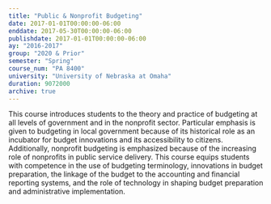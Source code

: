 ```yaml
---
title: "Public & Nonprofit Budgeting"
date: 2017-01-01T00:00:00-06:00
enddate: 2017-05-30T00:00:00-06:00
publishdate: 2017-01-01T00:00:00-06:00
ay: "2016-2017"
group: "2020 & Prior"
semester: "Spring"
course_num: "PA 8400"
university: "University of Nebraska at Omaha"
duration: 9072000
archive: true
---
```


This course introduces students to the theory and practice of budgeting at all levels of government and in
the nonprofit sector. Particular emphasis is given to budgeting in local government because of its historical
role as an incubator for budget innovations and its accessibility to citizens. Additionally, nonprofit
budgeting is emphasized because of the increasing role of nonprofits in public service delivery. This course
equips students with competence in the use of budgeting terminology, innovations in budget preparation,
the linkage of the budget to the accounting and financial reporting systems, and the role of technology in
shaping budget preparation and administrative implementation.
